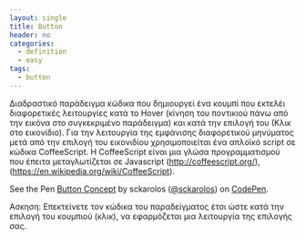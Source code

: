```yaml
---
layout: single
title: Button
header: no
categories:
  - definition
  - easy
tags:
  - button
---
```


Διαδραστικό παράδειγμα κώδικα που δημιουργεί ένα κουμπί που εκτελέι διαφορετικές λειτουργίες κατά το Hover (κίνηση του ποντικιού πάνω από την εικόνα στο συγκεκριμένο παράδειγμα) και κατά την επιλογή του (Κλικ στο εικονίδιο). Για την λειτουργία της εμφάνισης διαφορετικού μηνύματος μετά από την επιλογή του εικονιδίου χρησιμοποιείται ένα απλοϊκό script σε κώδικα CoffeeScript. Η CoffeeScript είναι μια γλώσα προγραμματισμού που έπειτα μεταγλωτίζεται σε Javascript (http://coffeescript.org/), (https://en.wikipedia.org/wiki/CoffeeScript).

<p data-height="350" data-theme-id="17517" data-slug-hash="VvYoLm" data-default-tab="result" data-user="sckarolos" class='codepen'>See the Pen <a href='http://codepen.io/sckarolos/pen/VvYoLm/'>Button Concept</a> by sckarolos (<a href='http://codepen.io/sckarolos'>@sckarolos</a>) on <a href='http://codepen.io'>CodePen</a>.</p>
<script async src="//assets.codepen.io/assets/embed/ei.js"></script>

Ασκηση: Επεκτείνετε τον κώδικα του παραδείγματος έτσι ώστε κατά την επιλογή του κουμπιού (κλικ), να εφαρμόζεται μια λειτουργία της επιλογής σας.
